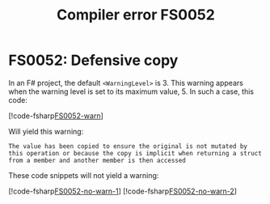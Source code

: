 ﻿---
title: "Compiler error FS0052"
ms.date: 12/11/2020
f1_keywords:
  - "FS0052"
helpviewer_keywords:
  - "FS0052"
---

# FS0052: Defensive copy

In an F# project, the default `<WarningLevel>` is 3. This warning appears when the warning level is set to its maximum value, 5. In such a case, this code:

[!code-fsharp[FS0052-warn](~/samples/snippets/fsharp/compiler-messages/fs0052.fsx#L2)]

Will yield this warning:
```text
The value has been copied to ensure the original is not mutated by this operation or because the copy is implicit when returning a struct from a member and another member is then accessed
```

These code snippets will not yield a warning:

[!code-fsharp[FS0052-no-warn-1](~/samples/snippets/fsharp/compiler-messages/fs0052.fsx#L5-L6)]
[!code-fsharp[FS0052-no-warn-2](~/samples/snippets/fsharp/compiler-messages/fs0052.fsx#L9)]
